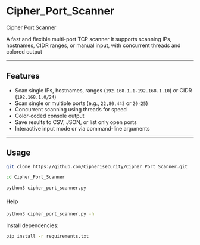 # Cipher_Port_Scanner
Cipher Port Scanner

A fast and flexible multi-port TCP scanner
It supports scanning IPs, hostnames, CIDR ranges, or manual input, with concurrent threads and colored output

---

## Features

- Scan single IPs, hostnames, ranges (`192.168.1.1-192.168.1.10`) or CIDR (`192.168.1.0/24`)
- Scan single or multiple ports (e.g., `22,80,443` or `20-25`)
- Concurrent scanning using threads for speed
- Color-coded console output
- Save results to CSV, JSON, or list only open ports
- Interactive input mode or via command-line arguments

---

## Usage

```bash
git clone https://github.com/Cipher1security/Cipher_Port_Scanner.git

cd Cipher_Port_Scanner

python3 cipher_port_scanner.py
```
#### Help

```bash
python3 cipher_port_scanner.py -h
```
Install dependencies:

```bash
pip install -r requirements.txt
```
